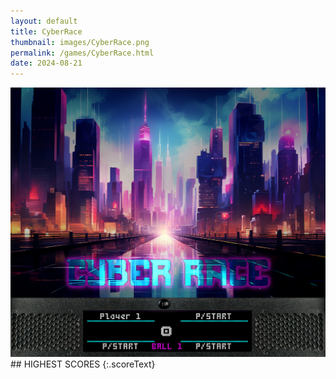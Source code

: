 ```yaml
---
layout: default
title: CyberRace
thumbnail: images/CyberRace.png
permalink: /games/CyberRace.html
date: 2024-08-21
---
```


<img src="../images/CyberRace.png" class="gameThumbnail img-fluid mx-auto align-middle">
## HIGHEST SCORES
{:.scoreText}

